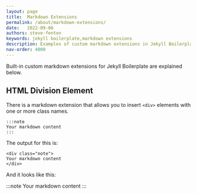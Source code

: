 ```yaml
---
layout: page
title:  Markdown Extensions
permalink: /about/markdown-extensions/
date:   2022-09-06
authors: steve-fenton
keywords: jekyll boilerplate,markdown extensions
description: Examples of custom markdown extensions in Jekyll Boilerplate.
nav-order: 4000
---
```


Built-in custom markdown extensions for Jekyll Boilerplate are explained below.

## HTML Division Element

There is a markdown extension that allows you to insert `<div>` elements with one or more class names.

    :::note
    Your markdown content
    :::

The output for this is:

    <div class="note">
    Your markdown content
    </div>

And it looks like this:

:::note
Your markdown content
:::

